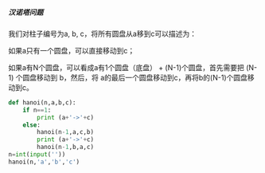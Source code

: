 ##### 汉诺塔问题

我们对柱子编号为a, b, c，将所有圆盘从a移到c可以描述为：

如果a只有一个圆盘，可以直接移动到c；

如果a有N个圆盘，可以看成a有1个圆盘（底盘） + (N-1)个圆盘，首先需要把 (N-1) 个圆盘移动到 b，然后，将 a的最后一个圆盘移动到c，再将b的(N-1)个圆盘移动到c。

```python
def hanoi(n,a,b,c):
	if n==1:
		print (a+'->'+c)
	else:
		hanoi(n-1,a,c,b)
		print (a+'->'+c)
		hanoi(n-1,b,a,c)
n=int(input(''))
hanoi(n,'a','b','c')
```

